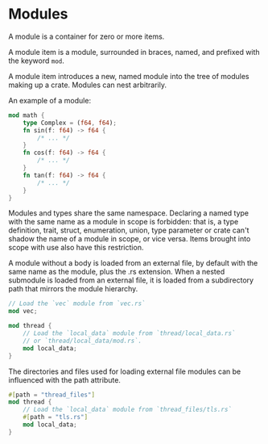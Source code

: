 # Modules

A module is a container for zero or more items.

A module item is a module, surrounded in braces, named, and prefixed with the keyword `mod`. 

A module item introduces a new, named module into the tree of modules making up a crate. Modules can nest arbitrarily.

An example of a module:

```rust
mod math {
    type Complex = (f64, f64);
    fn sin(f: f64) -> f64 {
        /* ... */
    }
    fn cos(f: f64) -> f64 {
        /* ... */
    }
    fn tan(f: f64) -> f64 {
        /* ... */
    }
}
```

Modules and types share the same namespace.
Declaring a named type with the same name as a module in scope is forbidden:
that is, a type definition, trait, struct, enumeration, union, type parameter or crate can't shadow the name of a module in scope, or vice versa. Items brought into scope with use also have this restriction.

A module without a body is loaded from an external file, by default with the same name as the module, plus the .rs extension. When a nested submodule is loaded from an external file, it is loaded from a subdirectory path that mirrors the module hierarchy.

```rust
// Load the `vec` module from `vec.rs`
mod vec;

mod thread {
    // Load the `local_data` module from `thread/local_data.rs`
    // or `thread/local_data/mod.rs`.
    mod local_data;
}
```

The directories and files used for loading external file modules can be influenced with the path attribute.

```rust
#[path = "thread_files"]
mod thread {
    // Load the `local_data` module from `thread_files/tls.rs`
    #[path = "tls.rs"]
    mod local_data;
}
```